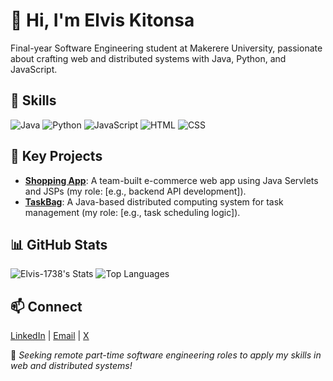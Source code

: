 # 👋 Hi, I'm Elvis Kitonsa
Final-year Software Engineering student at Makerere University, passionate about crafting web and distributed systems with Java, Python, and JavaScript.

## 🔧 Skills
![Java](https://img.shields.io/badge/-Java-007396?logo=java) 
![Python](https://img.shields.io/badge/-Python-3776AB?logo=python) 
![JavaScript](https://img.shields.io/badge/-JavaScript-F7DF1E?logo=javascript) 
![HTML](https://img.shields.io/badge/-HTML-E34F26?logo=html5) 
![CSS](https://img.shields.io/badge/-CSS-1572B6?logo=css3)

## 🚀 Key Projects
- **[Shopping App](https://github.com/Elvis-1738/Network-Application-Development-Using-Servlets-JSPs-Shopping-app)**: A team-built e-commerce web app using Java Servlets and JSPs (my role: [e.g., backend API development]).
- **[TaskBag](https://github.com/Elvis-1738/TaskBag)**: A Java-based distributed computing system for task management (my role: [e.g., task scheduling logic]).

## 📊 GitHub Stats
![Elvis-1738's Stats](https://github-readme-stats.vercel.app/api?username=Elvis-1738&show_icons=true&theme=radical)
![Top Languages](https://github-readme-stats.vercel.app/api/top-langs/?username=Elvis-1738&layout=compact)

## 📫 Connect
[LinkedIn](https://linkedin.com/in/yourprofile) | [Email](mailto:your.email@example.com) | [X](https://x.com/yourhandle)

💼 *Seeking remote part-time software engineering roles to apply my skills in web and distributed systems!*
